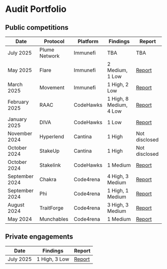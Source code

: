 # Audit Portfolio


## Public competitions

| Date            | Protocol       | Platform         | Findings                             | Report       |
|-----------------|----------------|------------------|--------------------------------------|--------------|
| July 2025       | Plume Network  | Immunefi         | TBA                                  | TBA          |
| May 2025        | Flare          | Immunefi         | 2 Medium, 1 Low                      | [Report](https://reports.immunefi.com/flare-fassets)|
| March 2025      | Movement       | Immunefi         | 1 High, 2 Low                        | [Report](https://reports.immunefi.com/movement-labs-attackathon?utm_source=boost_program_page&_gl=1*phdn6b*_gcl_au*MTM2NzczOTU5NC4xNzU2ODk4NTky*_ga*MjExODE5NzczNS4xNzU2ODk4NTkz*_ga_JPHMK6RZT0*czE3NTY5MDM2NjAkbzIkZzEkdDE3NTY5MDY5MTgkajYwJGwwJGgxNjIyNDk0MzE5)|
| February 2025   | RAAC           | CodeHawks        | 1 High, 8 Medium, 4 Low              | [Report](https://codehawks.cyfrin.io/c/2025-02-raac/results?lt=contest&page=1&sc=reward&sj=reward&t=report)|
| January 2025    | DIVA           | CodeHawks        | 1 Low                                | [Report](https://codehawks.cyfrin.io/c/2025-01-diva/results?lt=contest&page=1&sc=reward&sj=reward&t=report)|
| November 2024   | Hyperlend      | Cantina          | 1 High                               | Not disclosed|
| October 2024    | StakeUp        | Cantina          | 1 High                               | Not disclosed|
| October 2024    | Stakelink      | CodeHawks        | 1 Medium                             | [Report](https://codehawks.cyfrin.io/c/2024-09-stakelink/results?lt=contest&page=1&sc=reward&sj=reward&t=report)|
| September 2024  | Chakra         | Code4rena        | 4 High, 3 Medium                     | [Report](https://code4rena.com/reports/2024-08-chakra)|
| September 2024  | Phi            | Code4rena        | 1 High, 1 Medium                     | [Report](https://code4rena.com/reports/2024-08-phi)|
| August 2024     | TraitForge     | Code4rena        | 3 High, 3 Medium                     | [Report](https://code4rena.com/reports/2024-07-traitforge)|
| May 2024        | Munchables     | Code4rena        | 1 Medium                             | [Report](https://code4rena.com/reports/2024-05-munchables)|

## Private engagements

| Date            | Findings                             | Report       |
|-----------------|--------------------------------------|--------------|
| July 2025       | 1 High, 3 Low                        | [Report](https://github.com/avoloder/private_reports/blob/main/Pikamoon_Locker_Program.pdf)|

